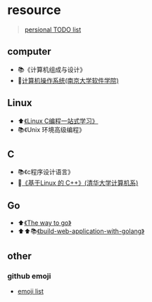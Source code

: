 # resource
> [persional TODO list](https://trello.com/c/Y13Q69jN/7-%E4%B9%A6%E7%B1%8D%E5%88%97%E8%A1%A8)  

## computer
- :books:《计算机组成与设计》
- :school:[计算机操作系统(南京大学软件学院)](http://www.xuetangx.com/courses/course-v1:NJU+C1026+2016_T2/courseware/3d91688693394170b793217762fcd4eb/)

## Linux
- :arrow_up:[《Linux C编程一站式学习》](http://akaedu.github.io/book)
- :books:《Unix 环境高级编程》

## C
- :books:《c程序设计语言》
- :school:[《基于Linux 的 C++》(清华大学计算机系)](http://www.xuetangx.com/courses/course-v1:TsinghuaX+20740084X+sp/courseware)

## Go
- :arrow_up:[《The way to go》](https://github.com/Unknwon/the-way-to-go_ZH_CN/blob/master/eBook/directory.md#%E7%AC%AC%E4%BA%8C%E9%83%A8%E5%88%86%E8%AF%AD%E8%A8%80%E7%9A%84%E6%A0%B8%E5%BF%83%E7%BB%93%E6%9E%84%E4%B8%8E%E6%8A%80%E6%9C%AF)
- :arrow_up::arrow_up::books:[《build-web-application-with-golang》](https://github.com/astaxie/build-web-application-with-golang/blob/master/zh/preface.md)

## other
### github emoji
- [emoji list](https://github.com/caiyongji/emoji-list/blob/master/README-CN.md)